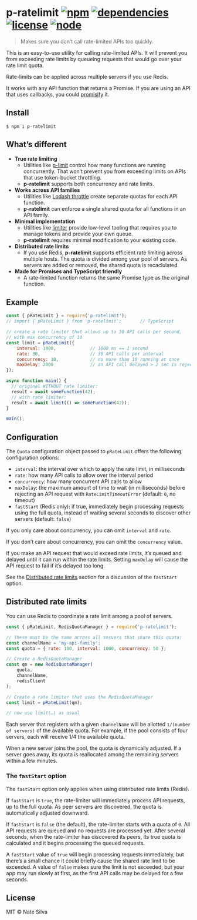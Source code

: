 # p-ratelimit [![npm](https://img.shields.io/npm/v/p-ratelimit.svg)](https://www.npmjs.com/package/p-ratelimit) [![dependencies](https://img.shields.io/david/natesilva/p-ratelimit.svg)](https://www.npmjs.com/package/p-ratelimit) [![license](https://img.shields.io/github/license/natesilva/p-ratelimit.svg)](https://github.com/natesilva/p-ratelimit/blob/master/LICENSE) [![node](https://img.shields.io/node/v/p-ratelimit.svg)](https://www.npmjs.com/package/p-ratelimit)

> Makes sure you don’t call rate-limited APIs too quickly.

This is an easy-to-use utility for calling rate-limited APIs. It will prevent you from exceeding rate limits by queueing requests that would go over your rate limit quota.

Rate-limits can be applied across multiple servers if you use Redis.

It works with any API function that returns a Promise. If you are using an API that uses callbacks, you could [promisify](https://nodejs.org/api/util.html#util_util_promisify_original) it.

## Install

```
$ npm i p-ratelimit
```

## What’s different

* **True rate limiting**
    * Utilities like [p-limit](https://github.com/sindresorhus/p-limit) control how many functions are running concurrently. That won’t prevent you from exceeding limits on APIs that use token-bucket throttling.
    * **p-ratelimit** supports both concurrency and rate limits.
* **Works across API families**
    * Utilities like [Lodash throttle](https://lodash.com/docs#throttle) create separate quotas for each API function.
    * **p-ratelimit** can enforce a single shared quota for all functions in an API family.
* **Minimal implementation**
    * Utilities like [limiter](https://github.com/jhurliman/node-rate-limiter) provide low-level tooling that requires you to manage tokens and provide your own queue.
    * **p-ratelimit** requires minimal modification to your existing code.
* **Distributed rate limits**
    * If you use Redis, **p-ratelimit** supports efficient rate limiting across multiple hosts. The quota is divided among your pool of servers. As servers are added or removed, the shared quota is recaclulated.
* **Made for Promises and TypeScript friendly**
    * A rate-limited function returns the same Promise type as the original function.

## Example

```javascript
const { pRateLimit } = require('p-ratelimit');
// import { pRateLimit } from 'p-ratelimit';       // TypeScript

// create a rate limiter that allows up to 30 API calls per second,
// with max concurrency of 10
const limit = pRateLimit({
    interval: 1000,             // 1000 ms == 1 second
    rate: 30,                   // 30 API calls per interval
    concurrency: 10,            // no more than 10 running at once
    maxDelay: 2000              // an API call delayed > 2 sec is rejected
});

async function main() {
  // original WITHOUT rate limiter:
  result = await someFunction(42);
  // with rate limiter:
  result = await limit(() => someFunction(42));
}

main();
```

## Configuration

The `Quota` configuration object passed to `pRateLimit` offers the following configuration options:

* `interval`: the interval over which to apply the rate limit, in milliseconds
* `rate`: how many API calls to allow over the interval period
* `concurrency`: how many concurrent API calls to allow
* `maxDelay`: the maximum amount of time to wait (in milliseconds) before rejecting an API request with `RateLimitTimeoutError` (default: `0`, no timeout)
* `fastStart` (Redis only): if true, immediately begin processing requests using the full quota, instead of waiting several seconds to discover other servers (default: `false`)

If you only care about concurrency, you can omit `interval` and `rate`.

If you don’t care about concurrency, you can omit the `concurrency` value.

If you make an API request that would exceed rate limits, it’s queued and delayed until it can run within the rate limits. Setting `maxDelay` will cause the API request to fail if it’s delayed too long.

See the [Distributed rate limits](https://github.com/natesilva/p-ratelimit#distributed-rate-limits) section for a discussion of the `fastStart` option.

## Distributed rate limits

You can use Redis to coordinate a rate limit among a pool of servers.

```javascript
const { pRateLimit, RedisQuotaManager } = require('p-ratelimit');

// These must be the same across all servers that share this quota:
const channelName = 'my-api-family';
const quota = { rate: 100, interval: 1000, concurrency: 50 };

// Create a RedisQuotaManager
const qm = new RedisQuotaManager(
    quota,
    channelName,
    redisClient
);

// Create a rate limiter that uses the RedisQuotaManager
const limit = pRateLimit(qm);

// now use limit(…) as usual
```

Each server that registers with a given `channelName` will be allotted `1/(number of servers)` of the available quota. For example, if the pool consists of four servers, each will receive 1/4 the available quota.

When a new server joins the pool, the quota is dynamically adjusted. If a server goes away, its quota is reallocated among the remaining servers within a few minutes.

### The `fastStart` option

The `fastStart` option only applies when using distributed rate limits (Redis).

If `fastStart` is `true`, the rate-limiter will immediately process API requests, up to the full quota. As peer servers are discovered, the quota is automatically adjusted downward.

If `fastStart` is `false` (the default), the rate-limiter starts with a quota of `0`. All API requests are queued and no requests are processed yet. After several seconds, when the rate-limiter has discovered its peers, its true quota is calculated and it begins processing the queued requests.

A `fastStart` value of `true` will begin processing requests immediately, but there’s a small chance it could briefly cause the shared rate limit to be exceeded. A value of `false` makes sure the limit is not exceeded, but your app may run slowly at first, as the first API calls may be delayed for a few seconds.

## License

MIT © Nate Silva

